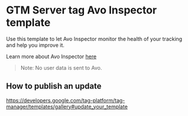 # GTM Server tag Avo Inspector template

Use this template to let Avo Inspector monitor the health of your tracking and help you improve it.

Learn more about Avo Inspector [here](https://www.avo.app/docs/data-design/start-using-inspector)

> Note: No user data is sent to Avo.

## How to publish an update

https://developers.google.com/tag-platform/tag-manager/templates/gallery#update_your_template